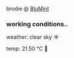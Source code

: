 brodie @ [BluMint](https://www.linkedin.com/company/blumint-io/)

<!--weather_start-->
### working conditions..

weather: clear sky ☀️

temp: 21.50 °C 🥶

<!--weather_end-->
